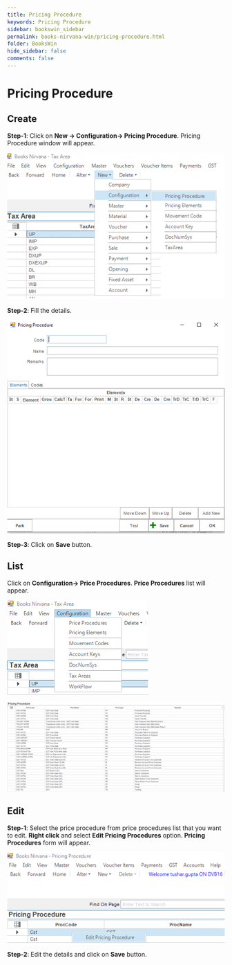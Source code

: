 ```yaml
---
title: Pricing Procedure
keywords: Pricing Procedure
sidebar: bookswin_sidebar
permalink: books-nirvana-win/pricing-procedure.html
folder: BooksWin
hide_sidebar: false
comments: false
---
```


# Pricing Procedure

## Create

**Step-1**: Click on **New -> Configuration-> Pricing Procedure**. Pricing Procedure window will appear.

![](/images/PricingProcedureCreateMenu.png)

**Step-2**: Fill the details.

![](/images/PricingProcedureForm.png)

**Step-3**: Click on **Save** button.


## List

Click on **Configuration-> Price Procedures**. **Price Procedures** list will appear.

![](/images/PricingProcedureList.png)

![](/images/PricingProcedureListing.png)


## Edit

**Step-1**: Select the price procedure from price procedures list that you want to edit. **Right click** and select **Edit Pricing Procedures** option. **Pricing Procedures** form will appear.

![](/images/PricingProcedureEdit.png)

**Step-2**: Edit the details and click on **Save** button.